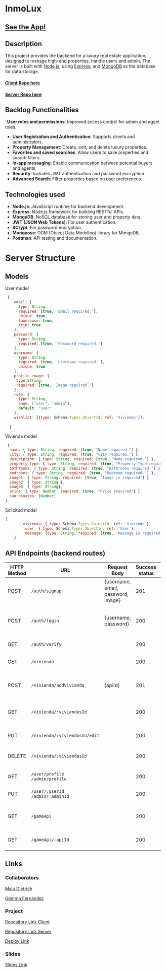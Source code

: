 # InmoLux

## [See the App!](https://inmolux.netlify.app)


## Description

This project provides the backend for a luxury real estate application, designed to manage high-end properties, handle users and admin. The server is built with [Node.js](https://nodejs.org/), using [Express](https://expressjs.com/), and [MongoDB](https://www.mongodb.com/) as the database for data storage.

#### [Client Repo here](https://github.com/Gemma-Fernandez/inmolux-client)
#### [Server Repo here](https://github.com/Gemma-Fernandez/inmolux-server)

## Backlog Functionalities

-**User roles and permissions**: Improved access control for admin and agent roles.
- **User Registration and Authentication**: Supports clients and administrators.
- **Property Management**: Create, edit, and delete luxury properties.
- **Favorites and saved searches**: Allow users to save properties and search filters.
- **In-app messaging**: Enable communication between potential buyers and agents.
- **Security**: Includes JWT authentication and password encryption.
- **Advanced Search**: Filter properties based on user preferences.

## Technologies used
- **Node.js**: JavaScript runtime for backend development.
- **Express**: Node.js framework for building RESTful APIs.
- **MongoDB**: NoSQL database for storing user and property data.
- **JWT (JSON Web Tokens)**: For user authentication.
- **BCrypt**: For password encryption.
- **Mongoose**: ODM (Object Data Modeling) library for MongoDB.
- **Postman**: API testing and documentation.

# Server Structure

## Models

User model

```javascript
 {
    email: {
      type: String,
      required: [true, 'Email required.'],
      unique: true,
      lowercase: true,
      trim: true
    },
    password: {
      type: String,
      required: [true, 'Password required.']
    },
    username: {
      type: String,
      required: [true, 'Username required.'],
      unique: true
    },
    profile_image: {
     type:String,
     required: [true, 'Image required.']
    },
    role: {
      type: String,
      enum: ["user", "admin"],
      default: "user"
    },
    wishlist: [{type: Schema.Types.ObjectId, ref: 'Vivienda'}],
    
  }

```

Vivienda model

```javascript
 {
  name: { type: String, required: [true, "Name required."] },
  city: { type: String, required: [true, "City required."] },
  description: { type: String, required: [true, "Name required."] },
  property_type: { type: String, required: [true, "Property Type required."] },
  bathrooms: { type: String, required: [true, "Bathrooms required."] },
  bedrooms: { type: String, required: [true, "Bedroom required."] },
  image1: { type: String, required: [true, "Image is required"] },
  image2: { type: String },
  image3: { type: String},
  price: { type: Number, required: [true, "Price required"] },
  coordinates: [Number]
}
```
Solicitud model

```javascript
{
        vivienda: { type: Schema.Types.ObjectId, ref: 'Vivienda'},
         user: { type: Schema.Types.ObjectId, ref: 'User'},
         message: {type: String, required: [true, 'Message is required.']}
    }
```
## API Endpoints (backend routes)

| HTTP Method | URL                         | Request Body                 | Success status | Error Status | Description                                                    |
| ----------- | --------------------------- | ---------------------------- | -------------- | ------------ | -------------------------------------------------------------- |
| POST        | `/auth/signup`     | {username, email, password, image}   | 201      | 400     | Registers the user in the Database                             |
| POST        | `/auth/login`               | {username, password}         | 200            | 400          | Validates credentials, creates and sends Token                 |
| GET         | `/auth/verify`              |                              | 200            | 401          | Verifies the user Token                                        |
| GET         | `/vivienda`                 |                              | 200            | 400          | Show vivienda in the DB                   |
| POST        | `/vivienda/addVivienda`      | {apiId}                      | 201            | 400          | Creates a new vivienda Document                                    |
| GET         | `/vivienda/:viviendasId`             |                  | 200            | 400, 401     | Show details of one vivienda                                         |
| PUT         | `/vivienda/:viviendasId/edit`     |                              | 200            | 400, 401     | Edits vivienda document                                            |
| DELETE      | `/vivienda/:viviendasId`             |                              | 200            | 401          | Deletes vivienda document                                          |
| GET         | `/user/profile`   `/admin/profile`      |          | 200      | 401     | Sends user profile details                                     |
| PUT         | `/user/:userId` `/admin/:adminId`                 |                              | 200            | 400, 401     | Edits the user profile                                         |
                                         |
| GET         | `/gameApi`                  |                              | 200            | 401          | Gets game data from API (Search)                               |
| GET         | `/gameApi/:apiId`           |                              | 200            | 401          | Gets game details from API                                     |
  
## Links

### Collaborators

[Malú Dietrich](https://github.com/Malu888)

[Gemma Fernández](https://github.com/Gemma-Fernandez)

### Project

[Repository Link Client](https://github.com/Gemma-Fernandez/inmolux-client)

[Repository Link Server](https://github.com/Gemma-Fernandez/inmolux-server)

[Deploy Link](https://inmolux.netlify.app)


### Slides

[Slides Link](www.your-slides-url-here.com)